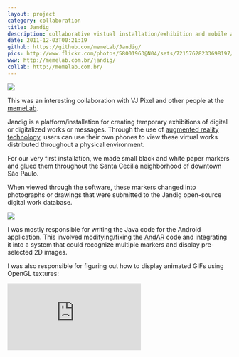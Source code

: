 ```yaml
---
layout: project
category: collaboration
title: Jandig
description: collaborative vistual installation/exhibition and mobile app
date: 2011-12-03T00:21:19
github: https://github.com/memeLab/Jandig/
pics: http://www.flickr.com/photos/58001963@N04/sets/72157628233698197/
www: http://memelab.com.br/jandig/
collab: http://memelab.com.br/
---
```

![](/images/projects/jandig/Jandig_street.jpg)

This was an interesting collaboration with VJ Pixel and other people at the [memeLab](http://memelab.com.br/).

Jandig is a platform/installation for creating temporary exhibitions of digital or digitalized works or messages. Through the use of [augmented reality technology](http://code.google.com/p/andar/), users can use their own phones to view these virtual works distributed throughout a physical environment.

For our very first installation, we made small black and white paper markers and glued them throughout the Santa Cecilia neighborhood of downtown São Paulo.

When viewed through the software, these markers changed into photographs or drawings that were submitted to the Jandig open-source digital work database.

![](/images/projects/jandig/Jandig00.jpg)

I was mostly responsible for writing the Java code for the Android application. This involved modifying/fixing the [AndAR](http://code.google.com/p/andar/) code and integrating it into a system that could recognize multiple markers and display pre-selected 2D images.

I was also responsible for figuring out how to display animated GIFs using OpenGL textures:


<div class="video-wrapper-small">
  <div class="video-wrapper video-wrapper-4x3">
    <iframe src="https://www.youtube.com/embed/z-lzqEBYgEU" frameborder="0" allowfullscreen></iframe>
  </div>
</div>
